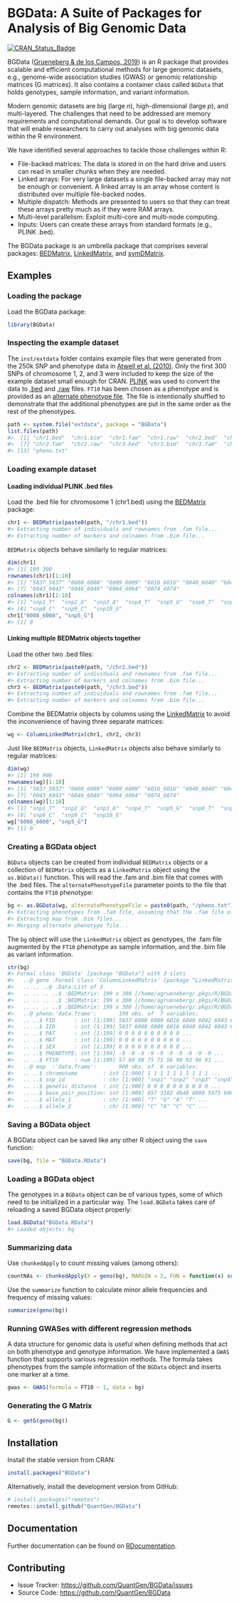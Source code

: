 BGData: A Suite of Packages for Analysis of Big Genomic Data
============================================================

[![CRAN_Status_Badge](https://www.r-pkg.org/badges/version/BGData)](https://CRAN.R-project.org/package=BGData)

BGData ([Grueneberg & de los Campos, 2019](https://www.g3journal.org/content/9/5/1377)) is an R package that provides scalable and efficient computational methods for large genomic datasets, e.g., genome-wide association studies (GWAS) or genomic relationship matrices (G matrices). It also contains a container class called `BGData` that holds genotypes, sample information, and variant information.

Modern genomic datasets are big (large *n*), high-dimensional (large *p*), and multi-layered. The challenges that need to be addressed are memory requirements and computational demands. Our goal is to develop software that will enable researchers to carry out analyses with big genomic data within the R environment.

We have identified several approaches to tackle those challenges within R:

- File-backed matrices: The data is stored in on the hard drive and users can read in smaller chunks when they are needed.
- Linked arrays: For very large datasets a single file-backed array may not be enough or convenient. A linked array is an array whose content is distributed over multiple file-backed nodes.
- Multiple dispatch: Methods are presented to users so that they can treat these arrays pretty much as if they were RAM arrays.
- Multi-level parallelism: Exploit multi-core and multi-node computing.
- Inputs: Users can create these arrays from standard formats (e.g., PLINK .bed).

The BGData package is an umbrella package that comprises several packages: [BEDMatrix](https://CRAN.R-project.org/package=BEDMatrix), [LinkedMatrix](https://CRAN.R-project.org/package=LinkedMatrix), and [symDMatrix](https://CRAN.R-project.org/package=symDMatrix).


Examples
--------

### Loading the package

Load the BGData package:

```R
library(BGData)
```

### Inspecting the example dataset

The `inst/extdata` folder contains example files that were generated from the 250k SNP and phenotype data in [Atwell et al. (2010)](https://doi.org/10.1038/nature08800). Only the first 300 SNPs of chromosome 1, 2, and 3 were included to keep the size of the example dataset small enough for CRAN. [PLINK](https://www.cog-genomics.org/plink2) was used to convert the data to [.bed](https://www.cog-genomics.org/plink2/input#bed) and [.raw](https://www.cog-genomics.org/plink2/input#raw) files. `FT10` has been chosen as a phenotype and is provided as an [alternate phenotype file](https://www.cog-genomics.org/plink2/input#pheno). The file is intentionally shuffled to demonstrate that the additional phenotypes are put in the same order as the rest of the phenotypes.

```R
path <- system.file("extdata", package = "BGData")
list.files(path)
#>  [1] "chr1.bed"  "chr1.bim"  "chr1.fam"  "chr1.raw"  "chr2.bed"  "chr2.bim"
#>  [7] "chr2.fam"  "chr2.raw"  "chr3.bed"  "chr3.bim"  "chr3.fam"  "chr3.raw"
#> [13] "pheno.txt"
```

### Loading example dataset

#### Loading individual PLINK .bed files

Load the .bed file for chromosome 1 (chr1.bed) using the [BEDMatrix](https://CRAN.R-project.org/package=BEDMatrix) package:

```R
chr1 <- BEDMatrix(paste0(path, "/chr1.bed"))
#> Extracting number of individuals and rownames from .fam file...
#> Extracting number of markers and colnames from .bim file...
```

`BEDMatrix` objects behave similarly to regular matrices:

```R
dim(chr1)
#> [1] 199 300
rownames(chr1)[1:10]
#> [1] "5837_5837" "6008_6008" "6009_6009" "6016_6016" "6040_6040" "6042_6042"
#> [7] "6043_6043" "6046_6046" "6064_6064" "6074_6074"
colnames(chr1)[1:10]
#> [1] "snp1_T"  "snp2_G"  "snp3_A"  "snp4_T"  "snp5_G"  "snp6_T"  "snp7_C"
#> [8] "snp8_C"  "snp9_C"  "snp10_G"
chr1["6008_6008", "snp5_G"]
#> [1] 0
```

#### Linking multiple BEDMatrix objects together

Load the other two .bed files:

```R
chr2 <- BEDMatrix(paste0(path, "/chr2.bed"))
#> Extracting number of individuals and rownames from .fam file...
#> Extracting number of markers and colnames from .bim file...
chr3 <- BEDMatrix(paste0(path, "/chr3.bed"))
#> Extracting number of individuals and rownames from .fam file...
#> Extracting number of markers and colnames from .bim file...
```

Combine the BEDMatrix objects by columns using the [LinkedMatrix](https://CRAN.R-project.org/package=LinkedMatrix) to avoid the inconvenience of having three separate matrices:

```R
wg <- ColumnLinkedMatrix(chr1, chr2, chr3)
```

Just like `BEDMatrix` objects, `LinkedMatrix` objects also behave similarly to regular matrices:

```R
dim(wg)
#> [1] 199 900
rownames(wg)[1:10]
#> [1] "5837_5837" "6008_6008" "6009_6009" "6016_6016" "6040_6040" "6042_6042"
#> [7] "6043_6043" "6046_6046" "6064_6064" "6074_6074"
colnames(wg)[1:10]
#> [1] "snp1_T"  "snp2_G"  "snp3_A"  "snp4_T"  "snp5_G"  "snp6_T"  "snp7_C"
#> [8] "snp8_C"  "snp9_C"  "snp10_G"
wg["6008_6008", "snp5_G"]
#> [1] 0
```

### Creating a BGData object

`BGData` objects can be created from individual `BEDMatrix` objects or a collection of `BEDMatrix` objects as a `LinkedMatrix` object using the `as.BGData()` function. This will read the .fam and .bim file that comes with the .bed files. The `alternatePhenotypeFile` parameter points to the file that contains the `FT10` phenotype:

```R
bg <- as.BGData(wg, alternatePhenotypeFile = paste0(path, "/pheno.txt"))
#> Extracting phenotypes from .fam file, assuming that the .fam file of the first BEDMatrix instance is representative of all the other nodes...
#> Extracting map from .bim files...
#> Merging alternate phenotype file...
```

The `bg` object will use the `LinkedMatrix` object as genotypes, the .fam file augmented by the `FT10` phenotype as sample information, and the .bim file as variant information.

```R
str(bg)
#> Formal class 'BGData' [package "BGData"] with 3 slots
#>   ..@ geno :Formal class 'ColumnLinkedMatrix' [package "LinkedMatrix"] with 1 slot
#>   .. .. ..@ .Data:List of 3
#>   .. .. .. ..$ :BEDMatrix: 199 x 300 [/home/agrueneberg/.pkgs/R/BGData/extdata/chr1.bed]
#>   .. .. .. ..$ :BEDMatrix: 199 x 300 [/home/agrueneberg/.pkgs/R/BGData/extdata/chr2.bed]
#>   .. .. .. ..$ :BEDMatrix: 199 x 300 [/home/agrueneberg/.pkgs/R/BGData/extdata/chr3.bed]
#>   ..@ pheno:'data.frame':       199 obs. of  7 variables:
#>   .. ..$ FID      : int [1:199] 5837 6008 6009 6016 6040 6042 6043 6046 6064 6074 ...
#>   .. ..$ IID      : int [1:199] 5837 6008 6009 6016 6040 6042 6043 6046 6064 6074 ...
#>   .. ..$ PAT      : int [1:199] 0 0 0 0 0 0 0 0 0 0 ...
#>   .. ..$ MAT      : int [1:199] 0 0 0 0 0 0 0 0 0 0 ...
#>   .. ..$ SEX      : int [1:199] 0 0 0 0 0 0 0 0 0 0 ...
#>   .. ..$ PHENOTYPE: int [1:199] -9 -9 -9 -9 -9 -9 -9 -9 -9 -9 ...
#>   .. ..$ FT10     : num [1:199] 57 60 98 75 71 56 90 93 96 91 ...
#>   ..@ map  :'data.frame':       900 obs. of  6 variables:
#>   .. ..$ chromosome        : int [1:900] 1 1 1 1 1 1 1 1 1 1 ...
#>   .. ..$ snp_id            : chr [1:900] "snp1" "snp2" "snp3" "snp4" ...
#>   .. ..$ genetic_distance  : int [1:900] 0 0 0 0 0 0 0 0 0 0 ...
#>   .. ..$ base_pair_position: int [1:900] 657 3102 4648 4880 5975 6063 6449 6514 6603 6768 ...
#>   .. ..$ allele_1          : chr [1:900] "T" "G" "A" "T" ...
#>   .. ..$ allele_2          : chr [1:900] "C" "A" "C" "C" ...
```

### Saving a BGData object

A BGData object can be saved like any other R object using the `save` function:

```R
save(bg, file = "BGData.RData")
```

### Loading a BGData object

The genotypes in a `BGData` object can be of various types, some of which need to be initialized in a particular way. The `load.BGData` takes care of reloading a saved BGData object properly:

```R
load.BGData("BGData.RData")
#> Loaded objects: bg
```

### Summarizing data

Use `chunkedApply` to count missing values (among others):

```R
countNAs <- chunkedApply(X = geno(bg), MARGIN = 2, FUN = function(x) sum(is.na(x)))
```

Use the `summarize` function to calculate minor allele frequencies and frequency of missing values:

```R
summarize(geno(bg))
```

### Running GWASes with different regression methods

A data structure for genomic data is useful when defining methods that act on both phenotype and genotype information. We have implemented a `GWAS` function that supports various regression methods. The formula takes phenotypes from the sample information of the `BGData` object and inserts one marker at a time.

```R
gwas <- GWAS(formula = FT10 ~ 1, data = bg)
```

### Generating the G Matrix

```R
G <- getG(geno(bg))
```


Installation
------------

Install the stable version from CRAN:

```R
install.packages("BGData")
```

Alternatively, install the development version from GitHub:

```R
# install.packages("remotes")
remotes::install_github("QuantGen/BGData")
```


Documentation
-------------

Further documentation can be found on [RDocumentation](https://www.rdocumentation.org/packages/BGData).


Contributing
------------

- Issue Tracker: https://github.com/QuantGen/BGData/issues
- Source Code: https://github.com/QuantGen/BGData
